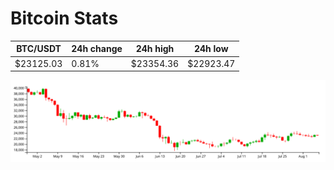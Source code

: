 # Bitcoin Stats

BTC/USDT|24h change|24h high|24h low|
|---|---|---|---|
|$23125.03|0.81%|$23354.36|$22923.47|

<img src="./chart.svg">
